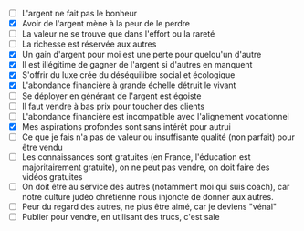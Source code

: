 
- [ ] L'argent ne fait pas le bonheur 
- [x] Avoir de l'argent mène à la peur de le perdre
- [ ] La valeur ne se trouve que dans l'effort ou la rareté
- [ ] La richesse est réservée aux autres
- [x] Un gain d'argent pour moi est une perte pour quelqu'un d'autre
- [x] Il est illégitime de gagner de l'argent si d'autres en manquent
- [x] S'offrir du luxe crée du déséquilibre social et écologique
- [x] L'abondance financière à grande échelle détruit le vivant
- [ ] Se déployer en générant de l'argent est égoiste
- [ ] Il faut vendre à bas prix pour toucher des clients
- [ ] L'abondance financière est incompatible avec l'alignement vocationnel
- [x] Mes aspirations profondes sont sans intérêt pour autrui
- [ ] Ce que je fais n'a pas de valeur ou insuffisante qualité (non parfait) pour être vendu
- [ ] Les connaissances sont gratuites (en France, l'éducation est majoritairement gratuite), on ne peut pas vendre, on doit faire des vidéos gratuites
- [ ] On doit être au service des autres (notamment moi qui suis coach), car notre culture judéo chrétienne nous injoncte de donner aux autres.
- [ ] Peur du regard des autres, ne plus être aimé, car je deviens "vénal"
- [ ] Publier pour vendre, en utilisant des trucs, c'est sale